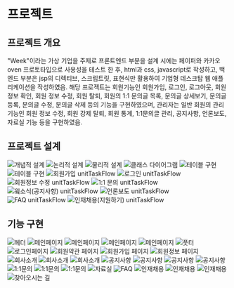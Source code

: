 # 프로젝트
## 프로젝트 개요
"Week"이라는 가상 기업을 주제로 프론트엔드 부분을 설계 시에는 페이퍼와 카카오 oven 프로토타입으로 사용성을 테스트 한 후,
html과 css, javascript로 작성하고, 백엔드 부분은 jsp의 디렉티브, 스크립트릿, 표현식만 활용하여 기업형 데스크탑 웹 애플리케이션을 작성하였음.
해당 프로젝트는 회원기능인 회원가입, 로그인, 로그아웃, 회원 정보 확인, 회원 정보 수정, 회원 탈퇴,
회원의 1:1 문의글 목록, 문의글 상세보기, 문의글 등록, 문의글 수정, 문의글 삭제 등의 기능을 구현하였으며,
관리자는 일반 회원의 관리기능인 회원 정보 수정, 회원 강제 탈퇴, 회원 통계, 1:1문의글 관리, 공지사항, 언론보도, 자료실 기능 등을 구현하였음.

## 프로젝트 설계
![개념적 설계](./img/database/usecase.png "개념적 설계")
![논리적 설계](./img/database/erd_01.png "논리적 설계")
![물리적 설계](./img/database/erd_02.png "물리적 설계")
![클래스 다이어그램](./img/database/classdiagram.png "클래스 다이어그램")
![테이블 구현](./img/database/dbtables.png "테이블 구현")
![테이블 구현](./img/database/tableERD.png "테이블 구현")
![회원가입 unitTaskFlow](./img/database/unitTaskFlow_1.png "회원가입 unitTaskFlow")
![로그인 unitTaskFlow](./img/database/unitTaskFlow_2.png "로그인 unitTaskFlow")
![회원정보 수정 unitTaskFlow](./img/database/unitTaskFlow_3.png "회원정보 수정 unitTaskFlow")
![1:1 문의 unitTaskFlow](./img/database/unitTaskFlow_6.png "1:1 문의 unitTaskFlow")
![윜소식(공지사항) unitTaskFlow](./img/database/unitTaskFlow_4.png "윜소식(공지사항) unitTaskFlow")
![언론보도 unitTaskFlow](./img/database/unitTaskFlow_8.png "언론보도 unitTaskFlow")
![FAQ unitTaskFlow](./img/database/unitTaskFlow_7.png "FAQ unitTaskFlow")
![인재채용(지원하기) unitTaskFlow](./img/database/unitTaskFlow_5.png "인재채용(지원하기) unitTaskFlow")


## 기능 구현
![헤더](./img/index/header.png "헤더")
![메인페이지](./img/index/home1.png "메인페이지 첫 번째")
![메인페이지](./img/index/home2.png "메인페이지 두 번째")
![메인페이지](./img/index/companybutton.png "메인페이지 세 번째")
![메인페이지](./img/index/weeksummary.png "메인페이지 네 번째")
![풋터](./img/index/footer.png "풋터")
![로그인페이지](./img/login.png "로그인 페이지")
![회원약관 페이지](./img/term.png "회원약관 페이지")
![회원가입 페이지](./img/join.png "회원가입 페이지")
![회원정보 페이지](./img/mypage.png "회원정보 페이지")
![회사소개](./img/company_introduce.png "회사소개 첫 번째")
![회사소개](./img/company_social.png "회사소개 두 번째")
![회사소개](./img/company_weekstory.png "회사소개 세 번째")
![공지사항](./img/notice_1.png "공지사항 글 목록")
![공지사항](./img/notice_2.png "공지사항 글 쓰기")
![공지사항](./img/notice_3.png "공지사항 글 보기")
![공지사항](./img/notice_4.png "공지사항 글 수정")
![1:1문의](./img/qnaList.png "1:1문의 리스트")
![1:1문의](./img/getQna.png "1:1문의 보기")
![1:1문의](./img/addQuestion.png "1:1문의하기")
![자료실](./img/archive.png "자료실 페이지")
![FAQ](./img/faq.png "FAQ")
![인재채용](./img/weekcrew_1.png "윜크루 되면")
![인재채용](./img/weekcrew_2.png "지원하기")
![인재채용](./img/weekcrew_3.png "지원완료")
![찾아오시는 길](./img/map.png "찾아오시는 길")
